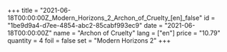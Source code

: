 +++
title = "2021-06-18T00:00:00Z_Modern_Horizons_2_Archon_of_Cruelty_[en]_false"
id = "1be9d9a4-d7ee-4854-abc2-85cabf993ec9"
date = "2021-06-18T00:00:00Z"
name = "Archon of Cruelty"
lang = ["en"]
price = "10.79"
quantity = 4
foil = false
set = "Modern Horizons 2"
+++
